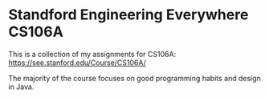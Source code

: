 # Standford Engineering Everywhere CS106A

This is a collection of my assignments for CS106A:
https://see.stanford.edu/Course/CS106A/

The majority of the course focuses on good programming habits and design in Java.